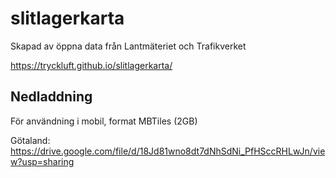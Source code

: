 # slitlagerkarta
Skapad av öppna data från Lantmäteriet och Trafikverket

https://tryckluft.github.io/slitlagerkarta/

## Nedladdning
 För användning i mobil, format MBTiles (2GB)  
 
 Götaland:
 https://drive.google.com/file/d/18Jd81wno8dt7dNhSdNi_PfHSccRHLwJn/view?usp=sharing
